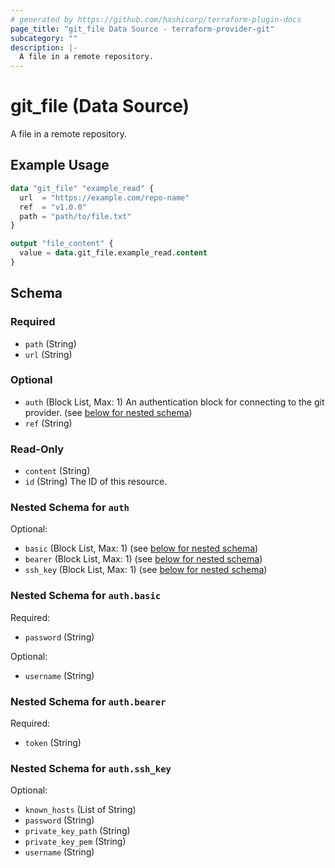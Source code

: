 ```yaml
---
# generated by https://github.com/hashicorp/terraform-plugin-docs
page_title: "git_file Data Source - terraform-provider-git"
subcategory: ""
description: |-
  A file in a remote repository.
---
```


# git_file (Data Source)

A file in a remote repository.

## Example Usage

```terraform
data "git_file" "example_read" {
  url  = "https://example.com/repo-name"
  ref  = "v1.0.0"
  path = "path/to/file.txt"
}

output "file_content" {
  value = data.git_file.example_read.content
}
```

<!-- schema generated by tfplugindocs -->
## Schema

### Required

- `path` (String)
- `url` (String)

### Optional

- `auth` (Block List, Max: 1) An authentication block for connecting to the git provider. (see [below for nested schema](#nestedblock--auth))
- `ref` (String)

### Read-Only

- `content` (String)
- `id` (String) The ID of this resource.

<a id="nestedblock--auth"></a>
### Nested Schema for `auth`

Optional:

- `basic` (Block List, Max: 1) (see [below for nested schema](#nestedblock--auth--basic))
- `bearer` (Block List, Max: 1) (see [below for nested schema](#nestedblock--auth--bearer))
- `ssh_key` (Block List, Max: 1) (see [below for nested schema](#nestedblock--auth--ssh_key))

<a id="nestedblock--auth--basic"></a>
### Nested Schema for `auth.basic`

Required:

- `password` (String)

Optional:

- `username` (String)


<a id="nestedblock--auth--bearer"></a>
### Nested Schema for `auth.bearer`

Required:

- `token` (String)


<a id="nestedblock--auth--ssh_key"></a>
### Nested Schema for `auth.ssh_key`

Optional:

- `known_hosts` (List of String)
- `password` (String)
- `private_key_path` (String)
- `private_key_pem` (String)
- `username` (String)
